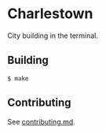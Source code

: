 # Charlestown

City building in the terminal.

## Building

```
$ make
```

## Contributing

See [contributing.md](/contributing.md).
